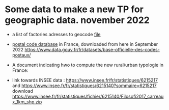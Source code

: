 # Some data to make a new TP for geographic data. november 2022

- a list of factories adresses to geocode [file](https://github.com/cplumejeaud/M2_python/blob/main/data/geography/Usine%20complet_anonyme.xlsx)

- [postal code database](https://github.com/cplumejeaud/M2_python/blob/main/data/geography/laposte_hexasmal.geojson) in France, downloaded from here in September 2022
https://www.data.gouv.fr/fr/datasets/base-officielle-des-codes-postaux/

- A document indicating hwo to compute the new rural/urban typologie in France: 

- link towards INSEE data : https://www.insee.fr/fr/statistiques/6215217 and https://www.insee.fr/fr/statistiques/6215140?sommaire=6215217 
download https://www.insee.fr/fr/statistiques/fichier/6215140/Filosofi2017_carreaux_1km_shp.zip
